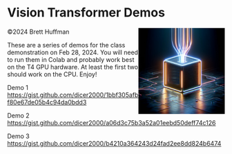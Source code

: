 
# Vision Transformer Demos

<img src="./VTView.png" alt="ViT" width="200" align="right" />

©2024 Brett Huffman

These are a series of demos for the class demonstration on Feb 28, 2024.  You will need to run them in Colab and probably work best on the T4 GPU hardware.  At least the first two should work on the CPU.  Enjoy!




Demo 1<br />
<a href="https://gist.github.com/dicer2000/1bbf305afbf80e67de05b4c94da0bdd3" target="_blank">https://gist.github.com/dicer2000/1bbf305afbf80e67de05b4c94da0bdd3</a>


Demo 2<br />
<a href="https://gist.github.com/dicer2000/a06d3c75b3a52a01eebd50deff74c126" target="_blank">https://gist.github.com/dicer2000/a06d3c75b3a52a01eebd50deff74c126</a>


Demo 3<br />
<a href="https://gist.github.com/dicer2000/b4210a364243d24fad2ee8dd824b6474" target="_blank">https://gist.github.com/dicer2000/b4210a364243d24fad2ee8dd824b6474</a>
